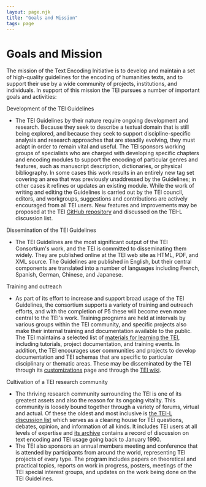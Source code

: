 ```yaml
---
layout: page.njk
title: "Goals and Mission"
tags: page
---
```

# Goals and Mission



 The mission of the Text Encoding Initiative is to develop and maintain a set of high-quality
 guidelines for the encoding of humanities texts, and to support their use by a wide
 community of projects, institutions, and individuals. In support of this mission the
 TEI pursues a number of important goals and activities:
 
 Development of the TEI Guidelines
* The TEI Guidelines by their nature require ongoing development and research. Because
	 they seek to describe a textual domain that is still being explored, and because they
	 seek to support discipline-specific analysis and research approaches that are steadily
	 evolving, they must adapt in order to remain vital and useful. The TEI sponsors working
	 groups of specialists who are charged with developing specific chapters and encoding
	 modules to support the encoding of particular genres and features, such as manuscript
	 description, dictionaries, or physical bibliography. In some cases this work results
	 in an entirely new tag set covering an area that was previously unaddressed by the
	 Guidelines; in other cases it refines or updates an existing module. While the work
	 of writing and editing the Guidelines is carried out by the TEI council, editors,
	 and workgroups, suggestions and contributions are actively encouraged from all TEI
	 users. New features and improvements may be proposed at the TEI [GitHub repository](https://github.com/TEIC/TEI/) and discussed on the TEI-L discussion list.


Dissemination of the TEI Guidelines
* The TEI Guidelines are the most significant output of the TEI Consortium's work, and
	 the TEI is committed to disseminating them widely. They are published online at the
	 TEI web site as HTML, PDF, and XML source. The Guidelines are published in English,
	 but their central components are translated into a number of languages including French,
	 Spanish, German, Chinese, and Japanese.


Training and outreach
* As part of its effort to increase and support broad usage of the TEI Guidelines, the
	 consortium supports a variety of training and outreach efforts, and with the completion
	 of P5 these will become even more central to the TEI's work. Training programs are
	 held at intervals by various groups within the TEI community, and specific projects
	 also make their internal training and documentation available to the public. The TEI
	 maintains a selected list of [materials for learning the TEI](../../Support/Learn/), including tutorials, project documentation, and training events. In addition, the
	 TEI encourages user communities and projects to develop documentation and TEI schemas
	 that are specific to particular disciplinary or thematic areas. These may be disseminated
	 by the TEI through its [customizations](../../Guidelines/Customization/) page and through the [TEI wiki](https://wiki.tei-c.org/).


Cultivation of a TEI research community
* The thriving research community surrounding the TEI is one of its greatest assets
 and also the reason for its ongoing vitality. This community is loosely bound together
 through a variety of forums, virtual and actual. Of these the oldest and most inclusive
 is [the TEI-L discussion list](../../Support/) which serves as a clearing house for TEI questions,
 debates, opinion, and information of all kinds. It includes TEI users at all levels
 of expertise and [its archive](https://lists.psu.edu/cgi-bin/wa?A0=TEI-L) 
 contains a record of discussion on text encoding and TEI usage going back to January 1990. 
* The TEI also sponsors an annual members meeting and conference that is
 attended by participants from around the world, representing TEI projects of every
 type. The program includes papers on theoretical and practical topics, reports on
 work in progress, posters, meetings of the TEI special interest groups, and updates
 on the work being done on the TEI Guidelines.


  

